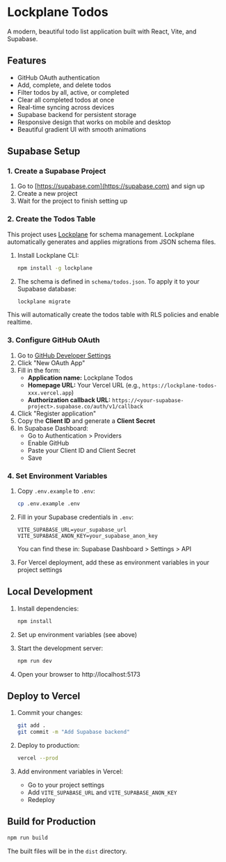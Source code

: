 # Lockplane Todos

A modern, beautiful todo list application built with React, Vite, and Supabase.

## Features

- GitHub OAuth authentication
- Add, complete, and delete todos
- Filter todos by all, active, or completed
- Clear all completed todos at once
- Real-time syncing across devices
- Supabase backend for persistent storage
- Responsive design that works on mobile and desktop
- Beautiful gradient UI with smooth animations

## Supabase Setup

### 1. Create a Supabase Project

1. Go to [https://supabase.com](https://supabase.com) and sign up
2. Create a new project
3. Wait for the project to finish setting up

### 2. Create the Todos Table

This project uses [Lockplane](https://lockplane.com) for schema management. Lockplane automatically generates and applies migrations from JSON schema files.

1. Install Lockplane CLI:
   ```bash
   npm install -g lockplane
   ```

2. The schema is defined in `schema/todos.json`. To apply it to your Supabase database:
   ```bash
   lockplane migrate
   ```

This will automatically create the todos table with RLS policies and enable realtime.

### 3. Configure GitHub OAuth

1. Go to [GitHub Developer Settings](https://github.com/settings/developers)
2. Click "New OAuth App"
3. Fill in the form:
   - **Application name:** Lockplane Todos
   - **Homepage URL:** Your Vercel URL (e.g., `https://lockplane-todos-xxx.vercel.app`)
   - **Authorization callback URL:** `https://<your-supabase-project>.supabase.co/auth/v1/callback`
4. Click "Register application"
5. Copy the **Client ID** and generate a **Client Secret**
6. In Supabase Dashboard:
   - Go to Authentication > Providers
   - Enable GitHub
   - Paste your Client ID and Client Secret
   - Save

### 4. Set Environment Variables

1. Copy `.env.example` to `.env`:
   ```bash
   cp .env.example .env
   ```

2. Fill in your Supabase credentials in `.env`:
   ```
   VITE_SUPABASE_URL=your_supabase_url
   VITE_SUPABASE_ANON_KEY=your_supabase_anon_key
   ```

   You can find these in: Supabase Dashboard > Settings > API

3. For Vercel deployment, add these as environment variables in your project settings

## Local Development

1. Install dependencies:
   ```bash
   npm install
   ```

2. Set up environment variables (see above)

3. Start the development server:
   ```bash
   npm run dev
   ```

4. Open your browser to http://localhost:5173

## Deploy to Vercel

1. Commit your changes:
   ```bash
   git add .
   git commit -m "Add Supabase backend"
   ```

2. Deploy to production:
   ```bash
   vercel --prod
   ```

3. Add environment variables in Vercel:
   - Go to your project settings
   - Add `VITE_SUPABASE_URL` and `VITE_SUPABASE_ANON_KEY`
   - Redeploy

## Build for Production

```bash
npm run build
```

The built files will be in the `dist` directory.
